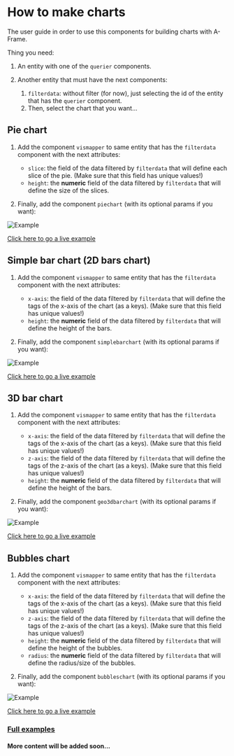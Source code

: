 # How to make charts

The user guide in order to use this components for building charts with A-Frame.

Thing you need:

1. An entity with one of the `querier` components.
2. Another entity that must have the next components:
    
    1. `filterdata`: without filter (for now), just selecting the id of the entity that has the `querier` component.
    2. Then, select the chart that you want...



## Pie chart

1. Add the component `vismapper` to same entity that has the `filterdata` component with the next attributes:
    - `slice`: the field of the data filtered by `filterdata` that will define each slice of the pie. (Make sure that this field has unique values!)
    - `height`: the **numeric** field of the data filtered by `filterdata` that will define the size of the slices.

2. Finally, add the component `piechart` (with its optional params if you want):

![Example](https://i.imgur.com/pB327Pn.png)

[Click here to go a live example](https://dlumbrer.github.io/aframe-visdata-components/examples/pie_chart/)

## Simple bar chart (2D bars chart)

1. Add the component `vismapper` to same entity that has the `filterdata` component with the next attributes:
    - `x-axis`: the field of the data filtered by `filterdata` that will define the tags of the x-axis of the chart (as a keys). (Make sure that this field has unique values!)
    - `height`: the **numeric** field of the data filtered by `filterdata` that will define the height of the bars.

2. Finally, add the component `simplebarchart` (with its optional params if you want):

![Example](https://i.imgur.com/RZBaaPg.png)



[Click here to go a live example](https://dlumbrer.github.io/aframe-visdata-components/examples/simplebar_chart/)


## 3D bar chart

1. Add the component `vismapper` to same entity that has the `filterdata` component with the next attributes:
    - `x-axis`: the field of the data filtered by `filterdata` that will define the tags of the x-axis of the chart (as a keys). (Make sure that this field has unique values!)
    - `z-axis`: the field of the data filtered by `filterdata` that will define the tags of the z-axis of the chart (as a keys). (Make sure that this field has unique values!)
    - `height`: the **numeric** field of the data filtered by `filterdata` that will define the height of the bars.

2. Finally, add the component `geo3dbarchart` (with its optional params if you want):

![Example](https://i.imgur.com/Kolrz1I.png)



[Click here to go a live example](https://dlumbrer.github.io/aframe-visdata-components/examples/3dbars_chart/)


## Bubbles chart

1. Add the component `vismapper` to same entity that has the `filterdata` component with the next attributes:
    - `x-axis`: the field of the data filtered by `filterdata` that will define the tags of the x-axis of the chart (as a keys). (Make sure that this field has unique values!)
    - `z-axis`: the field of the data filtered by `filterdata` that will define the tags of the z-axis of the chart (as a keys). (Make sure that this field has unique values!)
    - `height`: the **numeric** field of the data filtered by `filterdata` that will define the height of the bubbles.
    - `radius`: the **numeric** field of the data filtered by `filterdata` that will define the radius/size of the bubbles.

2. Finally, add the component `bubbleschart` (with its optional params if you want):

![Example](https://i.imgur.com/5cw40tj.png)



[Click here to go a live example](https://dlumbrer.github.io/aframe-visdata-components/examples/bubbles_chart/)




### [Full examples](https://dlumbrer.github.io/aframe-visdata-components)
#### More content will be added soon... 